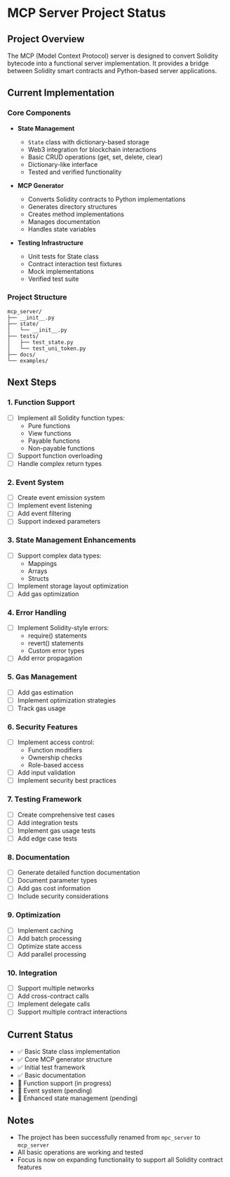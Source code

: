 # MCP Server Project Status

## Project Overview
The MCP (Model Context Protocol) server is designed to convert Solidity bytecode into a functional server implementation. It provides a bridge between Solidity smart contracts and Python-based server applications.

## Current Implementation

### Core Components
- **State Management**
  - `State` class with dictionary-based storage
  - Web3 integration for blockchain interactions
  - Basic CRUD operations (get, set, delete, clear)
  - Dictionary-like interface
  - Tested and verified functionality

- **MCP Generator**
  - Converts Solidity contracts to Python implementations
  - Generates directory structures
  - Creates method implementations
  - Manages documentation
  - Handles state variables

- **Testing Infrastructure**
  - Unit tests for State class
  - Contract interaction test fixtures
  - Mock implementations
  - Verified test suite

### Project Structure
```
mcp_server/
├── __init__.py
├── state/
│   └── __init__.py
├── tests/
│   ├── test_state.py
│   └── test_uni_token.py
├── docs/
└── examples/
```

## Next Steps

### 1. Function Support
- [ ] Implement all Solidity function types:
  - Pure functions
  - View functions
  - Payable functions
  - Non-payable functions
- [ ] Support function overloading
- [ ] Handle complex return types

### 2. Event System
- [ ] Create event emission system
- [ ] Implement event listening
- [ ] Add event filtering
- [ ] Support indexed parameters

### 3. State Management Enhancements
- [ ] Support complex data types:
  - Mappings
  - Arrays
  - Structs
- [ ] Implement storage layout optimization
- [ ] Add gas optimization

### 4. Error Handling
- [ ] Implement Solidity-style errors:
  - require() statements
  - revert() statements
  - Custom error types
- [ ] Add error propagation

### 5. Gas Management
- [ ] Add gas estimation
- [ ] Implement optimization strategies
- [ ] Track gas usage

### 6. Security Features
- [ ] Implement access control:
  - Function modifiers
  - Ownership checks
  - Role-based access
- [ ] Add input validation
- [ ] Implement security best practices

### 7. Testing Framework
- [ ] Create comprehensive test cases
- [ ] Add integration tests
- [ ] Implement gas usage tests
- [ ] Add edge case tests

### 8. Documentation
- [ ] Generate detailed function documentation
- [ ] Document parameter types
- [ ] Add gas cost information
- [ ] Include security considerations

### 9. Optimization
- [ ] Implement caching
- [ ] Add batch processing
- [ ] Optimize state access
- [ ] Add parallel processing

### 10. Integration
- [ ] Support multiple networks
- [ ] Add cross-contract calls
- [ ] Implement delegate calls
- [ ] Support multiple contract interactions

## Current Status
- ✅ Basic State class implementation
- ✅ Core MCP generator structure
- ✅ Initial test framework
- ✅ Basic documentation
- 🔄 Function support (in progress)
- 🔄 Event system (pending)
- 🔄 Enhanced state management (pending)

## Notes
- The project has been successfully renamed from `mpc_server` to `mcp_server`
- All basic operations are working and tested
- Focus is now on expanding functionality to support all Solidity contract features 